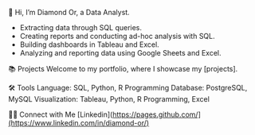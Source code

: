 👋 Hi, I’m Diamond Or, a Data Analyst.
- Extracting data through SQL queries.
- Creating reports and conducting ad-hoc analysis with SQL.
- Building dashboards in Tableau and Excel.
- Analyzing and reporting data using Google Sheets and Excel.

📚 Projects
Welcome to my portfolio, where I showcase my [projects].

🛠️ Tools
Language: SQL, Python, R Programming 
Database: PostgreSQL, MySQL
Visualization: Tableau, Python, R Programming, Excel

👋🏻 Connect with Me
[Linkedin](https://pages.github.com/](https://www.linkedin.com/in/diamond-or/)


